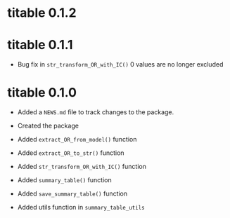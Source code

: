 # titable 0.1.2

# titable 0.1.1

* Bug fix in `str_transform_OR_with_IC()` 0 values are no longer excluded

# titable 0.1.0

* Added a `NEWS.md` file to track changes to the package.

* Created the package

* Added `extract_OR_from_model()` function

* Added `extract_OR_to_str()` function

* Added `str_transform_OR_with_IC()` function

* Added `summary_table()` function

* Added `save_summary_table()` function

* Added utils function in `summary_table_utils`
